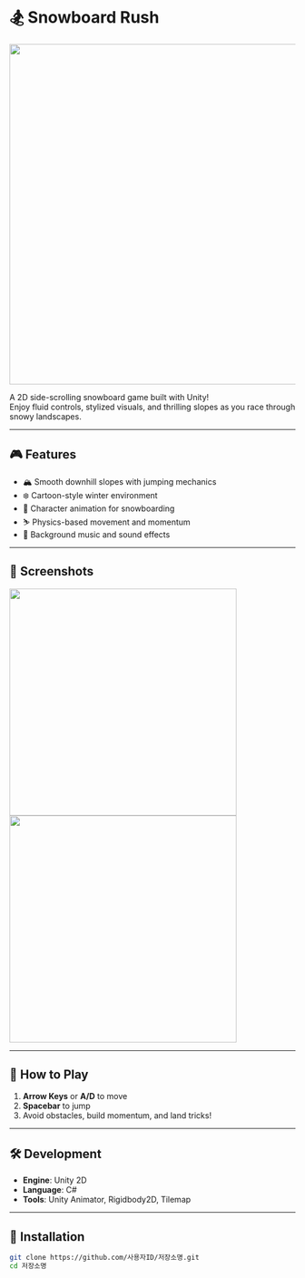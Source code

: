 # 🏂 Snowboard Rush

<img src="https://github.com/사용자ID/저장소명/raw/main/스크린샷경로.png" width="600"/>

A 2D side-scrolling snowboard game built with Unity!  
Enjoy fluid controls, stylized visuals, and thrilling slopes as you race through snowy landscapes.

---

## 🎮 Features

- 🏔️ Smooth downhill slopes with jumping mechanics
- ❄️ Cartoon-style winter environment
- 🎿 Character animation for snowboarding
- ⛷️ Physics-based movement and momentum
- 🎵 Background music and sound effects

---

## 📸 Screenshots

<img src="스크린샷경로1" width="400"/>
<img src="스크린샷경로2" width="400"/>

---

## 🚀 How to Play

1. **Arrow Keys** or **A/D** to move
2. **Spacebar** to jump
3. Avoid obstacles, build momentum, and land tricks!

---

## 🛠️ Development

- **Engine**: Unity 2D
- **Language**: C#
- **Tools**: Unity Animator, Rigidbody2D, Tilemap

---

## 📂 Installation

```bash
git clone https://github.com/사용자ID/저장소명.git
cd 저장소명
